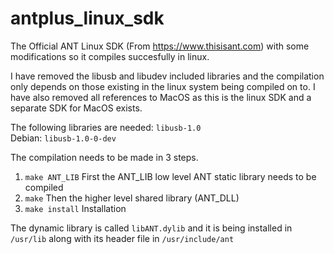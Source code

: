 # antplus_linux_sdk
The Official ANT Linux SDK (From https://www.thisisant.com) with some modifications so it compiles succesfully in linux.

I have removed the libusb and libudev included libraries and the compilation only depends on those existing in the linux system being compiled on to. I have also removed all references to MacOS as this is the linux SDK and a separate SDK for MacOS exists.

The following libraries are needed: `libusb-1.0`\
Debian: `libusb-1.0-0-dev`

The compilation needs to be made in 3 steps.
1. `make ANT_LIB` First the ANT_LIB low level ANT static library needs to be compiled
2. `make` Then the higher level shared library (ANT_DLL)
3. `make install` Installation

The dynamic library is called `libANT.dylib` and it is being installed in `/usr/lib` along with its header file in `/usr/include/ant`
